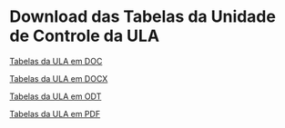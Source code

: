 # Download das Tabelas da Unidade de Controle da ULA

<!---
[Tabelas da ULA em PDF](../MIPS/tabelaULA.pdf)
---->

[Tabelas da ULA em DOC](./tabelaULA.doc)

[Tabelas da ULA em DOCX](./tabelaULA.docx)

[Tabelas da ULA em ODT](./tabelaULA.odt)

[Tabelas da ULA em PDF](./tabelaULA.pdf)
